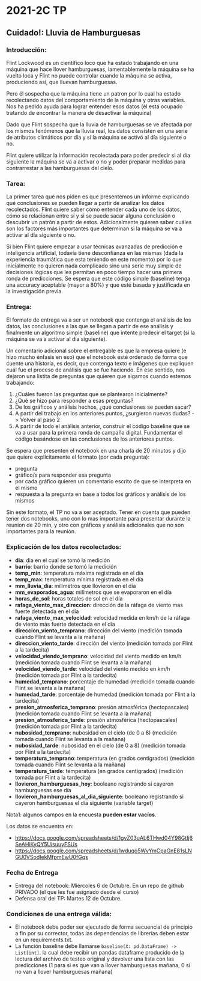 # 2021-2C TP
## Cuidado!: Lluvia de Hamburguesas

### Introducción:
Flint Lockwood es un científico loco que ha estado trabajando en una máquina que hace llover hamburguesas,
lamentablemente la máquina se ha vuelto loca y Flint no puede controlar cuando la máquina se activa,
produciendo así, que lluevan hamburguesas.

Pero él sospecha que la máquina tiene un patron por lo cual ha estado recolectando datos del comportamiento
de la máquina y otras variables. Nos ha pedido ayuda para lograr entender esos datos (él está ocupado
tratando de encontrar la manera de desactivar la máquina)

Dado que Flint sospecha que la lluvia de hamburguesas se ve afectada por los mismos fenómenos que la lluvia real, los datos consisten en una serie de atributos climáticos por día y si la máquina se activó al día siguiente o no.

Flint quiere utilizar la información recolectada para poder predecir si al día siguiente la máquina se va a activar o no
y poder preparar medidas para contrarrestar a las hamburguesas del cielo.

### Tarea:

La primer tarea que nos piden es que presentemos un informe explicando qué conclusiones se pueden
llegar a partir de analizar los datos recolectados. Flint quiere saber cómo entender cada
uno de los datos, cómo se relacionan entre sí y si se puede sacar alguna conclusión o descubrir
un patrón a partir de estos. Adicionalmente quieren saber cuáles son los factores más importantes
que determinan si la máquina se va a activar al día siguiente o no.


Si bien Flint quiere empezar a usar técnicas avanzadas de predicción e inteligencia artificial,
todavía tiene desconfianza en las mismas (dada la experiencia traumática que esta teniendo en este momento)
por lo que inicialmente no quieren nada complicado sino una serie muy simple
de decisiones lógicas que les permitan en poco tiempo hacer una primera ronda de predicciones. Se
espera que este código simple (baseline) tenga una accuracy aceptable (mayor a 80%) y que esté basada y justificada
en la investigación previa.


### Entrega:
El formato de entrega va a ser un notebook que contenga el análisis de los datos, las conclusiones a
las que se llegan a partir de ese análisis y finalmente un algoritmo simple (baseline) que intente
predecir el target (si la máquina se va a activar al día siguiente).


Un comentario adicional sobre el entregable es que la empresa quiere (e hizo mucho énfasis en eso)
que el notebook esté ordenado de forma que cuente una historia, es decir, que contenga texto e imágenes que
expliquen cuál fue el proceso de análisis que se fue haciendo. En ese sentido, nos dejaron una listita
de preguntas que quieren que sigamos cuando estemos trabajando:
1. ¿Cuáles fueron las preguntas que se plantearon inicialmente?
2. ¿Qué se hizo para responder a esas preguntas?
3. De los gráficos y análisis hechos, ¿qué conclusiones se pueden sacar?
4. A partir del trabajo en los anteriores puntos, ¿surgieron nuevas dudas? -> Volver al paso 2
5. A partir de todo el análisis anterior, construir el código baseline que se va a usar para la
primera ronda de campaña digital. Fundamentar el código basándose en las conclusiones de los
anteriores puntos.

Se espera que presenten el notebook en una charla de 20 minutos y dijo que quiere explícitamente el formato
(por cada pregunta):
- pregunta
- gráfico/s para responder esa pregunta
- por cada gráfico quieren un comentario escrito de que se interpreta en el mismo
- respuesta a la pregunta en base a todos los gráficos y análisis de los mismos

Sin este formato, el TP no va a ser aceptado.
Tener en cuenta que pueden tener dos notebooks, uno con lo mas importante para presentar durante la reunion de 20 min,
y otro con gráficos y análisis adicionales que no son importantes para la reunión.

### Explicación de los datos recolectados:

- **dia**: dia en el cual se tomó la medición
- **barrio**: barrio donde se tomó la medición
- **temp_min**: temperatura máxima registrada en el día
- **temp_max**: temperatura mínima registrada en el día
- **mm_lluvia_dia**: milímetros que llovieron en el día
- **mm_evaporados_agua**: milímetros que se evaporaron en el día
- **horas_de_sol**: horas totales de sol en el día
- **rafaga_viento_max_direccion**: dirección de la ráfaga de viento mas fuerte detectada en el día
- **rafaga_viento_max_velocidad**: velocidad medida en km/h de la ráfaga de viento más fuerte detectada en el día
- **direccion_viento_temprano**: dirección del viento (medición tomada cuando Flint se levanta a la mañana)
- **direccion_viento_tarde**: dirección del viento (medición tomada por Flint a la tardecita)
- **velocidad_viendo_temprano**: velocidad del viento medido en km/h (medición tomada cuando Flint se levanta a la mañana)
- **velocidad_viendo_tarde**: velocidad del viento medido en km/h (medición tomada por Flint a la tardecita)
- **humedad_temprano**: porcentaje de humedad (medición tomada cuando Flint se levanta a la mañana)
- **humedad_tarde**: porcentaje de humedad (medición tomada por Flint a la tardecita)
- **presion_atmosferica_temprano**: presión atmosférica (hectopascales) (medición tomada cuando Flint se levanta a la mañana)
- **presion_atmosferica_tarde**: presión atmosférica (hectopascales) (medición tomada por Flint a la tardecita)
- **nubosidad_temprano**: nubosidad en el cielo (de 0 a 8) (medición tomada cuando Flint se levanta a la mañana)
- **nubosidad_tarde**: nubosidad en el cielo (de 0 a 8) (medición tomada por Flint a la tardecita)
- **temperatura_temprano**: temperatura (en grados centígrados) (medición tomada cuando Flint se levanta a la mañana)
- **temperatura_tarde**: temperatura (en grados centígrados) (medición tomada por Flint a la tardecita)
- **llovieron_hamburguesas_hoy**: booleano registrando si cayeron hamburguesas ese día
- **llovieron_hamburguesas_al_dia_siguiente**: booleano registrando si cayeron hamburguesas el día siguiente (variable target)


Nota1: algunos campos en la encuesta **pueden estar vacíos**.

Los datos se encuentra en:
- https://docs.google.com/spreadsheets/d/1gvZ03uAL6THwd04Y98GtIj6SeAHiKyQY5UisuuyFSUs
- https://docs.google.com/spreadsheets/d/1wduqo5WyYmCpaGnE81sLNGU0VSodIekMfpmEwU0fGqs


### Fecha de Entrega
- Entrega del notebook: Miércoles 6 de Octubre. En un repo de github PRIVADO (el que les fue asignado desde el curso)
- Defensa oral del TP: Martes 12 de Octubre.

### Condiciones de una entrega válida:
- El notebook debe poder ser ejecutado de forma secuencial de principio a fin por su corrector, todas las dependencias
  de librerías deben estar en un requirements.txt.
- La función baseline debe llamarse `baseline(X: pd.DataFrame) -> List[int]`.
  la cual debe recibir un pandas dataframe producido de la lectura del archivo de testeo original y devolver una lista
  con las predicciones (1 para si es que van a llover hamburguesas mañana, 0 si no van a llover hamburguesas mañana)
